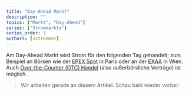 ```yaml
---
title: "Day-Ahead Markt"
description: ""
topics: ["Markt", "Day-Ahead"]
series: ["Strommärkte"]
series_order: 1
authors: [sstroemer]
---
```


Am Day-Ahead Markt wird Strom für den folgenden Tag gehandelt; zum Beispiel an Börsen wie der [EPEX Spot](https://www.epexspot.com/en) in Paris oder an der [EXAA](https://www.exaa.at/en/) in Wien. Auch [Over-the-Counter (OTC) Handel](/wissen/otc/) (also außerbörsliche Verträge) ist möglich.

<!-- more -->

> Wir arbeiten gerade an diesem Artikel. Schau bald wieder vorbei!
